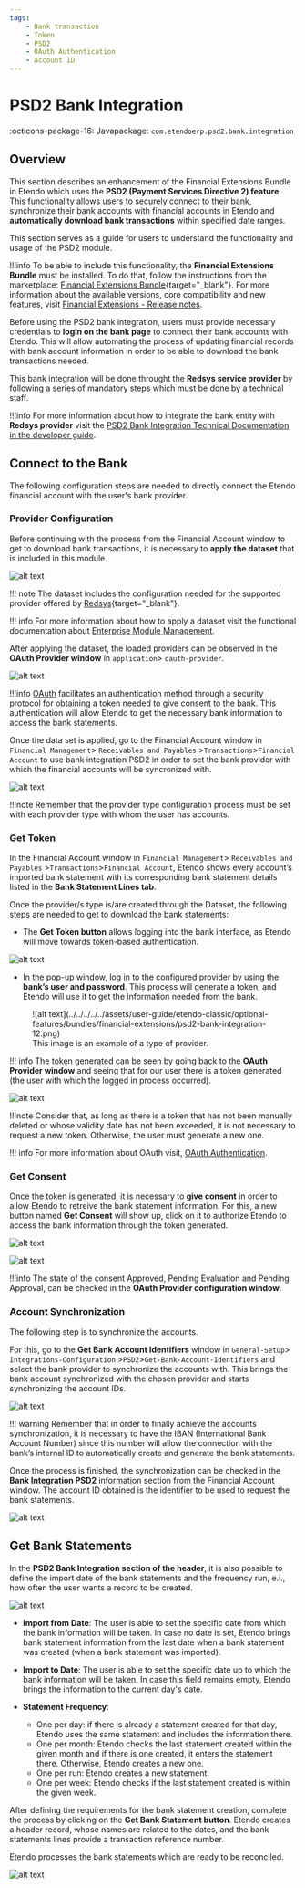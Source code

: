 ```yaml
---
tags: 
    - Bank transaction
    - Token
    - PSD2
    - OAuth Authentication
    - Account ID
---
```


# PSD2 Bank Integration

:octicons-package-16: Javapackage: `com.etendoerp.psd2.bank.integration`

## Overview

This section describes an enhancement of the Financial Extensions Bundle in Etendo which uses the **PSD2 (Payment Services Directive 2) feature**. This functionality allows users to securely connect to their bank, synchronize their bank accounts with financial accounts in Etendo and **automatically download bank transactions** within specified date ranges. 

This section serves as a guide for users to understand the functionality and usage of the PSD2 module.

!!!info
    To be able to include this functionality, the **Financial Extensions Bundle** must be installed. To do that, follow the instructions from the marketplace: [Financial Extensions Bundle](https://marketplace.etendo.cloud/#/product-details?module=9876ABEF90CC4ABABFC399544AC14558){target="_blank"}. For more information about the available versions, core compatibility and new features, visit [Financial Extensions - Release notes](https://docs.etendo.software/whats-new/release-notes/etendo-classic/bundles/financial-extensions/release-notes/).


Before using the PSD2 bank integration, users must provide necessary credentials to **login on the bank page** to connect their bank accounts with Etendo. This will allow automating the process of updating financial records with bank account information in order to be able to download the bank transactions needed. 

This bank integration will be done throught the **Redsys service provider** by following a series of mandatory steps which must be done by a technical staff.

!!!info
    For more information about how to integrate the bank entity with **Redsys provider** visit the [PSD2 Bank Integration Technical Documentation in the developer guide]().

## Connect to the Bank

The following configuration steps are needed to directly connect the Etendo financial account with the user's bank provider. 

### Provider Configuration

Before continuing with the process from the Financial Account window to get to download bank transactions, it is necessary to **apply the dataset** that is included in this module. 

![alt text](../../../../../assets/user-guide/etendo-classic/optional-features/bundles/financial-extensions/psd2-bank-integration-8.png)

!!! note
    The dataset includes the configuration needed for the supported provider offered by [Redsys](https://redsys.es/){target="_blank"}.

!!! info
	For more information about how to apply a dataset visit the functional documentation about [Enterprise Module Management](../../../basic-features/general-setup/enterprise-model.md#enterprise-module-management). 

After applying the dataset, the loaded providers can be observed in the **OAuth Provider window** in `application`> `oauth-provider`. 

![alt text](../../../../../assets/user-guide/etendo-classic/optional-features/bundles/financial-extensions/psd2-bank-integration-0.png)

!!!info
    [OAuth](../platform-extensions/oauth-authentication.md) facilitates an authentication method through a security protocol for obtaining a token needed to give consent to the bank. This authentication will allow Etendo to get the necessary bank information to access the bank statements.

Once the data set is applied, go to the Financial Account window in `Financial Management`> `Receivables and Payables` >`Transactions`>`Financial Account` to use bank integration PSD2 in order to set the bank provider with which the financial accounts will be syncronized with. 

![alt text](../../../../../assets/user-guide/etendo-classic/optional-features/bundles/financial-extensions/psd2-bank-integration-10.png)

!!!note
     Remember that the provider type configuration process must be set with each provider type with whom the user has accounts. 

### Get Token

In the Financial Account window in `Financial Management`> `Receivables and Payables` >`Transactions`>`Financial Account`, Etendo shows every account’s imported bank statement with its corresponding bank statement details listed in the **Bank Statement Lines tab**. 

Once the provider/s type is/are created through the Dataset, the following steps are needed to get to download the bank statements: 

- The **Get Token button** allows logging into the bank interface, as Etendo will move towards token-based authentication.

![alt text](../../../../../assets/user-guide/etendo-classic/optional-features/bundles/financial-extensions/psd2-bank-integration-9.png)

- In the pop-up window, log in to the configured provider by using the **bank’s user and password**. This process will generate a token, and Etendo will use it to get the information needed from the bank. 

<figure markdown="span">
    ![alt text](../../../../../assets/user-guide/etendo-classic/optional-features/bundles/financial-extensions/psd2-bank-integration-12.png)
  <figcaption>This image is an example of a type of provider. </figcaption>
</figure>

!!! info
    The token generated can be seen by going back to the **OAuth Provider window** and seeing that for our user there is a token generated (the user with which the logged in process occurred).

![alt text](../../../../../assets/user-guide/etendo-classic/optional-features/bundles/financial-extensions/psd2-bank-integration-2.png)

!!!note
    Consider that, as long as there is a token that has not been manually deleted or whose validity date has not been exceeded, it is not necessary to request a new token. Otherwise, the user must generate a new one.

!!! info
    For more information about OAuth visit, [OAuth Authentication](../platform-extensions/oauth-authentication.md). 

### Get Consent

Once the token is generated, it is necessary to **give consent** in order to allow Etendo to retreive the bank statement information. For this, a new button named **Get Consent** will show up, click on it to authorize Etendo to access the bank information through the token generated. 

![alt text](../../../../../assets/user-guide/etendo-classic/optional-features/bundles/financial-extensions/psd2-bank-integration-3.png) 

![alt text](../../../../../assets/user-guide/etendo-classic/optional-features/bundles/financial-extensions/psd2-bank-integration-1.png)

!!!info
    The state of the consent Approved, Pending Evaluation and Pending Approval, can be checked in the **OAuth Provider configuration window**. 

### Account Synchronization

The following step is to synchronize the accounts. 


For this, go to the **Get Bank Account Identifiers** window in `General-Setup`> `Integrations-Configuration` >`PSD2`>`Get-Bank-Account-Identifiers` and select the bank provider to synchronize the accounts with. This brings the bank account synchronized with the chosen provider and starts synchronizing the account IDs. 

![alt text](../../../../../assets/user-guide/etendo-classic/optional-features/bundles/financial-extensions/psd2-bank-integration-4.png)

!!! warning
	Remember that in order to finally achieve the accounts synchronization, it is necessary to have the IBAN (International Bank Account Number) since this number will allow the connection with the bank’s internal ID to automatically create and generate the bank statements. 

Once the process is finished, the synchronization can be checked in the **Bank Integration PSD2** information section from the Financial Account window. The account ID obtained is the identifier to be used to request the bank statements. 

![alt text](../../../../../assets/user-guide/etendo-classic/optional-features/bundles/financial-extensions/psd2-bank-integration-5.png)

## Get Bank Statements

In the **PSD2 Bank Integration section of the header**, it is also possible to define the import date of the bank statements and the frequency run, e.i., how often the user wants a record to be created. 

![alt text](../../../../../assets/user-guide/etendo-classic/optional-features/bundles/financial-extensions/psd2-bank-integration-6.png)

- **Import from Date**: The user is able to set the specific date from which the bank information will be taken. In case no date is set, Etendo brings bank statement information from the last date when a bank statement was created (when a bank statement was imported). 

- **Import to Date**: The user is able to set the specific date up to which the bank information will be taken. In case this field remains empty, Etendo brings the information to the current day's date.

- **Statement Frequency**: 

    - One per day: if there is already a statement created for that day,  Etendo uses the same statement and includes the information there.
    - One per month: Etendo checks the last statement created within the given month and if there is one created, it enters the statement there. Otherwise, Etendo creates a new one. 
    - One per run: Etendo creates a new statement.
    - One per week: Etendo checks if the last statement created is within the given week.


After defining the requirements for the bank statement creation, complete the process by clicking on the **Get Bank Statement button**. Etendo creates a header record, whose names are related to the dates, and the bank statements lines provide a transaction reference number. 

Etendo processes the bank statements which are ready to be reconciled. 

![alt text](../../../../../assets/user-guide/etendo-classic/optional-features/bundles/financial-extensions/psd2-bank-integration-7.png)

